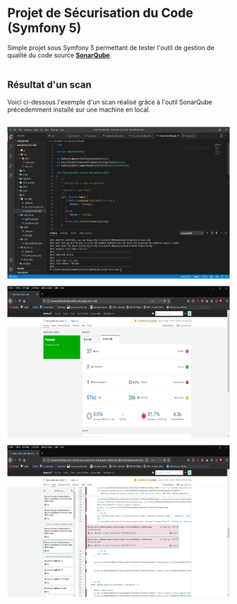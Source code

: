# Projet de Sécurisation du Code (Symfony 5)

Simple projet sous Symfony 5 permettant de tester l'outil de gestion de qualité du code source <b>[SonarQube](https://www.sonarqube.org/)</b>.
<br><br>

## Résultat d'un scan

Voici ci-dessous l'exemple d'un scan réalisé grâce à l'outil SonarQube précedemment installé sur une machine en local.
<br><br>

<kbd><img width="640" height="343" src="assets/scan-1.png" /></kbd>


<kbd><img width="640" height="343" src="assets/scan-2.png" /></kbd>


<kbd><img width="640" height="343" src="assets/scan-3.png" /></kbd>
